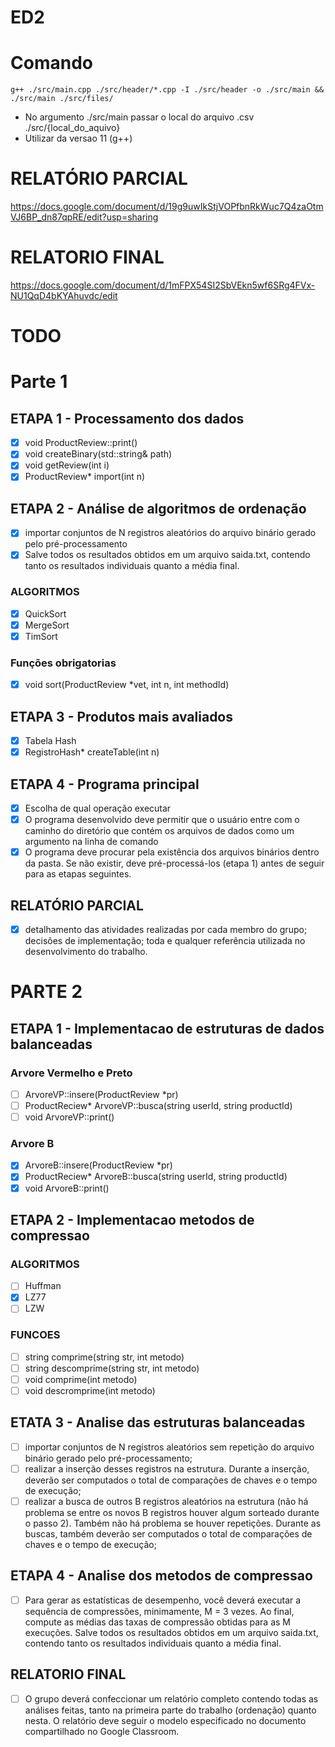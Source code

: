 # ED2
# Comando
`g++ ./src/main.cpp ./src/header/*.cpp -I ./src/header -o ./src/main && ./src/main ./src/files/`<br>
- No argumento ./src/main passar o local do arquivo .csv ./src/{local_do_aquivo}
- Utilizar da versao 11 (g++)
# RELATÓRIO PARCIAL
<a href="">https://docs.google.com/document/d/19g9uwIkStjVOPfbnRkWuc7Q4zaOtmVJ6BP_dn87qpRE/edit?usp=sharing</a>

# RELATORIO FINAL
<a href="">https://docs.google.com/document/d/1mFPX54SI2SbVEkn5wf6SRg4FVx-NU1QqD4bKYAhuvdc/edit</a>

# TODO
# Parte 1
## ETAPA 1 - Processamento dos dados
- [x] void ProductReview::print()
- [x] void createBinary(std::string& path)
- [x] void getReview(int i)
- [x] ProductReview* import(int n)
## ETAPA 2 - Análise de algoritmos de ordenação
- [x] importar conjuntos de N registros aleatórios do arquivo binário gerado pelo pré-processamento
- [x] Salve todos os resultados obtidos em um arquivo saida.txt, contendo tanto os resultados individuais quanto a média final.
### ALGORITMOS
- [x] QuickSort
- [x] MergeSort
- [x] TimSort
### Funções obrigatorias
- [x] void sort(ProductReview *vet, int n, int methodId)
## ETAPA 3 - Produtos mais avaliados
- [x] Tabela Hash
- [x] RegistroHash* createTable(int n)
## ETAPA 4 - Programa principal
- [x] Escolha de qual operação executar
- [x] O programa desenvolvido deve permitir que o usuário entre com o caminho do diretório que contém os arquivos de dados como um argumento na linha de comando
- [x] O programa deve procurar pela existência dos  arquivos binários dentro da pasta. Se não existir, deve pré-processá-los (etapa 1) antes de seguir para as etapas seguintes.
## RELATÓRIO PARCIAL
- [x] detalhamento das atividades realizadas por cada membro do grupo; decisões de implementação; toda e qualquer referência utilizada no desenvolvimento do trabalho.
# PARTE 2
## ETAPA 1 - Implementacao de estruturas de dados balanceadas
### Arvore Vermelho e Preto
- [ ] ArvoreVP::insere(ProductReview *pr)
- [ ] ProductReciew* ArvoreVP::busca(string userId, string productId)
- [ ] void ArvoreVP::print()
### Arvore B
- [x] ArvoreB::insere(ProductReview *pr)
- [x] ProductReciew* ArvoreB::busca(string userId, string productId)
- [x] void ArvoreB::print()
## ETAPA 2 - Implementacao metodos de compressao
### ALGORITMOS
- [ ] Huffman
- [x] LZ77
- [ ] LZW
### FUNCOES
- [ ] string comprime(string str, int metodo)
- [ ] string descomprime(string str, int metodo)
- [ ] void comprime(int metodo)
- [ ] void descromprime(int metodo)
## ETATA 3 - Analise das estruturas balanceadas
- [ ] importar conjuntos de N registros aleatórios sem repetição do arquivo binário gerado pelo pré-processamento;
- [ ] realizar a inserção desses registros na estrutura. Durante a inserção, deverão ser computados o total de comparações de chaves e o tempo de execução;
- [ ] realizar a busca de outros B registros aleatórios na estrutura (não há problema se entre os novos B registros houver algum sorteado durante o passo 2). Também não há problema se houver repetições. Durante as buscas, também deverão ser computados o total de comparações de chaves e o tempo de execução;
## ETAPA 4 - Analise dos metodos de compressao
- [ ] Para gerar as estatísticas de desempenho, você deverá executar a sequência de compressões, minimamente, M = 3 vezes. Ao final, compute as médias das taxas de compressão obtidas para as M execuções. Salve todos os resultados obtidos em um arquivo saida.txt, contendo tanto os resultados individuais quanto a média final.
## RELATORIO FINAL
- [ ] O grupo deverá confeccionar um relatório completo contendo todas as análises feitas, tanto na primeira parte do trabalho (ordenação) quanto nesta. O relatório deve seguir o modelo especificado no documento compartilhado no Google Classroom.
